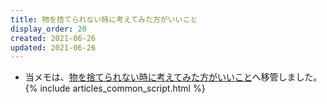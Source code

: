 ```yaml
---
title: 物を捨てられない時に考えてみた方がいいこと
display_order: 20
created: 2021-06-26
updated: 2021-06-26
---
```

- 当メモは、[物を捨てられない時に考えてみた方がいいこと](https://thinktwice.tech/life/minimalism/what_to_think_about_when_you_cant_throw_things_away/)へ移管しました。
{% include articles_common_script.html %}
